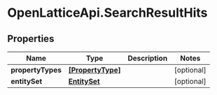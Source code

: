 # OpenLatticeApi.SearchResultHits

## Properties

Name | Type | Description | Notes
------------ | ------------- | ------------- | -------------
**propertyTypes** | [**[PropertyType]**](PropertyType.md) |  | [optional] 
**entitySet** | [**EntitySet**](EntitySet.md) |  | [optional] 


